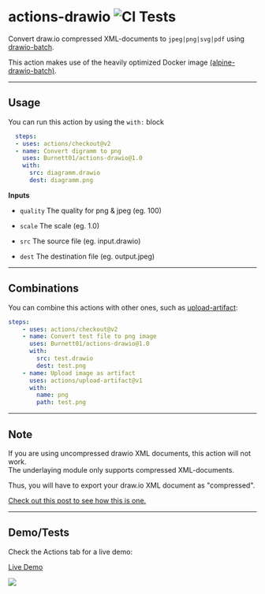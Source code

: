 # actions-drawio ![CI Tests](https://github.com/Burnett01/actions-drawio/workflows/CI%20Tests/badge.svg)

Convert draw.io compressed XML-documents to ``jpeg|png|svg|pdf`` using [drawio-batch](https://github.com/languitar/drawio-batch).

This action makes use of the heavily optimized Docker image [(alpine-drawio-batch)](https://github.com/Burnett01/docker-images/tree/alpine-drawio-batch).

---

## Usage

You can run this action by using the ``with:`` block

```yml
  steps:
  - uses: actions/checkout@v2
  - name: Convert digramm to png
    uses: Burnett01/actions-drawio@1.0
    with:
      src: diagramm.drawio
      dest: diagramm.png
```

**Inputs**

+ ``quality`` The quality for png & jpeg (eg. 100)

+ ``scale`` The scale (eg. 1.0)

+ ``src`` The source file (eg. input.drawio)

+ ``dest`` The destination file (eg. output.jpeg)

---

## Combinations

You can combine this actions with other ones, such as [upload-artifact](https://github.com/actions/upload-artifact):

```yml
steps:
    - uses: actions/checkout@v2
    - name: Convert test file to png image
      uses: Burnett01/actions-drawio@1.0
      with:
        src: test.drawio
        dest: test.png
    - name: Upload image as artifact
      uses: actions/upload-artifact@v1
      with:
        name: png
        path: test.png
```

---

## Note

If you are using uncompressed drawio XML documents, this action will not work.<br />
The underlaying module only supports compressed XML-documents.

Thus, you will have to export your draw.io XML document as "compressed".

[Check out this post to see how this is one.](https://github.com/Burnett01/actions-drawio/issues/1#issuecomment-830344814)

---

## Demo/Tests

Check the Actions tab for a live demo:

[Live Demo](https://github.com/Burnett01/actions-drawio/actions?query=workflow%3A%22CI+Tests%22)

<img src="https://i.imgur.com/yvsjy2P.png" />     
